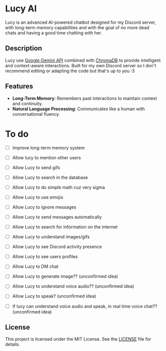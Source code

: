 # Lucy AI  

Lucy is an advanced AI-powered chatbot designed for my Discord server, with long-term memory capabilities and with the goal of no more dead chats and having a good time chatting with her.

## Description  

Lucy use [Google Gemini API](https://ai.google.dev/) combined with [ChromaDB](https://www.trychroma.com/) to provide intelligent and context-aware interactions. Built for my own Discord server so I don't recommend editing or adapting the code but that's up to you :3

## Features  

- **Long-Term Memory**: Remembers past interactions to maintain context and continuity.  
- **Natural Language Processing**: Communicates like a human with conversational fluency.  

# To do

- [ ] Improve long-term memory system
- [ ] Allow lucy to mention other users
- [ ] Allow Lucy to send gifs
- [ ] Allow Lucy to search in the database
- [ ] Allow Lucy to do simple math cuz very sigma
- [ ] Allow Lucy to use emojis
- [ ] Allow Lucy to ignore messages
- [ ] Allow Lucy to send messages automatically
- [ ] Allow Lucy to search for information on the internet
- [ ] Allow Lucy to understand images/gifs
- [ ] Allow Lucy to see Discord activity presence
- [ ] Allow Lucy to see users profiles
- [ ] Allow Lucy to DM chat
- [ ] Allow Lucy to generate image?? (unconfirmed idea)
- [ ] Allow Lucy to understand voice audio??  (unconfirmed idea)
- [ ] Allow Lucy to speak?  (unconfirmed idea)
- [ ] If lucy can understand voice audio and speak, in real time voice chat??  (unconfirmed idea)


## License  

This project is licensed under the MIT License. See the [LICENSE](LICENSE) file for details.  